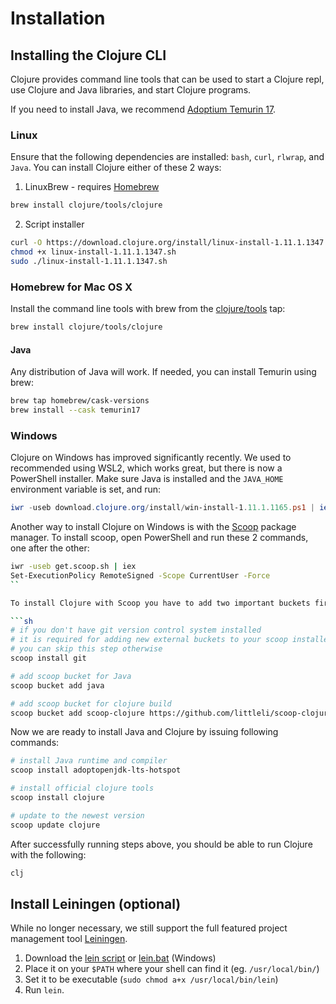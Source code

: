 # Installation

## Installing the Clojure CLI
Clojure provides command line tools that can be used to start a Clojure repl, use Clojure and Java libraries, and start Clojure programs.

If you need to install Java, we recommend [Adoptium Temurin 17](https://adoptium.net/).

### Linux
Ensure that the following dependencies are installed: `bash`, `curl`, `rlwrap`, and `Java`. 
You can install Clojure either of these 2 ways:

1. LinuxBrew - requires [Homebrew](https://brew.sh/)

```bash
brew install clojure/tools/clojure
```

2. Script installer

```bash
curl -O https://download.clojure.org/install/linux-install-1.11.1.1347.sh
chmod +x linux-install-1.11.1.1347.sh
sudo ./linux-install-1.11.1.1347.sh
```

### Homebrew for Mac OS X
Install the command line tools with brew from the [clojure/tools](https://github.com/clojure/homebrew-tools) tap:

```bash
brew install clojure/tools/clojure
```

#### Java

Any distribution of Java will work. If needed, you can install Temurin using brew:

```bash
brew tap homebrew/cask-versions
brew install --cask temurin17
```

### Windows

Clojure on Windows has improved significantly recently. We used to recommended using WSL2, which works great,
but there is now a PowerShell installer. Make sure Java is installed and the `JAVA_HOME` environment variable is set, and run:

```powershell
iwr -useb download.clojure.org/install/win-install-1.11.1.1165.ps1 | iex
```

Another way to install Clojure on Windows is with the [Scoop](https://scoop.sh/) package manager. To install scoop, open PowerShell and run these 2 commands, one after the other:

 ```sh
 iwr -useb get.scoop.sh | iex
Set-ExecutionPolicy RemoteSigned -Scope CurrentUser -Force
``

To install Clojure with Scoop you have to add two important buckets first:

```sh
# if you don't have git version control system installed
# it is required for adding new external buckets to your scoop installer
# you can skip this step otherwise
scoop install git

# add scoop bucket for Java 
scoop bucket add java

# add scoop bucket for clojure build
scoop bucket add scoop-clojure https://github.com/littleli/scoop-clojure
```

Now we are ready to install Java and Clojure by issuing following commands:

```sh
# install Java runtime and compiler
scoop install adoptopenjdk-lts-hotspot

# install official clojure tools
scoop install clojure

# update to the newest version
scoop update clojure
```

After successfully running steps above, you should be able to run Clojure with the following:

```sh
clj
```

## Install Leiningen (optional)

While no longer necessary, we still support the full featured project management tool [Leiningen](https://leiningen.org/).

1. Download the [lein script](https://raw.githubusercontent.com/technomancy/leiningen/stable/bin/lein) or [lein.bat](https://raw.githubusercontent.com/technomancy/leiningen/stable/bin/lein.bat) (Windows)
2. Place it on your `$PATH` where your shell can find it (eg. `/usr/local/bin/`)
3. Set it to be executable (`sudo chmod a+x /usr/local/bin/lein`)
4. Run `lein`.
